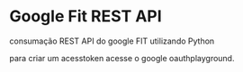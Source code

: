 # Google Fit REST API

consumação REST API do google FIT utilizando Python

para criar um acesstoken acesse o google oauthplayground.
